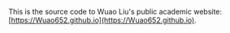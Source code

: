 This is the source code to Wuao Liu's public academic website: [https://Wuao652.github.io](https://Wuao652.github.io).